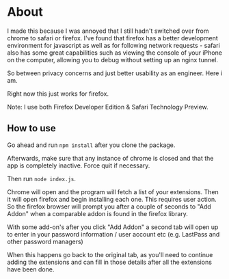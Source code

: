 # About 
I made this because I was annoyed that I still hadn't switched over from chrome to safari or firefox. I've found that firefox has a better development environment for javascript as well as for following network requests - safari also has some great capabilities such as viewing the console of your iPhone on the computer, allowing you to debug without setting up an nginx tunnel. 

So between privacy concerns and just better usability as an engineer. Here i am. 

Right now this just works for firefox. 

Note: I use both Firefox Developer Edition & Safari Technology Preview. 

## How to use
Go ahead and run 
`npm install`
after you clone the package. 

Afterwards, make sure that any instance of chrome is closed and that the app is completely inactive. Force quit if necessary. 

Then run `node index.js`.

Chrome will open and the program will fetch a list of your extensions. Then it will open firefox and begin installing each one. This requires user action. So the firefox browser will prompt you after a couple of seconds to "Add Addon" when a comparable addon is found in the firefox library. 

With some add-on's after you click "Add Addon" a second tab will open up to enter in your password information / user account etc (e.g. LastPass and other password managers)

When this happens go back to the original tab, as you'll need to continue adding the extensions and can fill in those details after all the extensions have been done. 